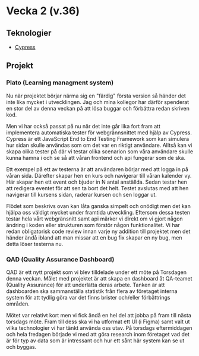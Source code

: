 # Vecka 2 (v.36)

## Teknologier
- [Cypress](https://www.cypress.io/)

## Projekt

### Plato (Learning managment system)

Nu när projektet börjar närma sig en "färdig" första version så händer det inte lika mycket i utvecklingen. Jag och mina kollegor har därför spenderat en 
stor del av denna veckan på att lösa buggar och förbättra redan skriven kod.

Men vi har också passat på nu när det inte går lika fort fram att implementera automatiska tester för webgrännsnittet med hjälp av Cypress. Cypress är ett
JavaScript End to End Testing Framework som kan simulera hur sidan skulle användas som om det var en riktigt användare. Alltså kan vi skapa olika tester på
där vi testar olika scenarion som våra användare skulle kunna hamna i och se så att våran frontend och api fungerar som de ska.

Ett exempel på ett av testerna är att användaren börjar med att logga in på våran sida. Därefter skapar hen en kurs och navigerar till våran kalender vy. Här
skapar hen ett event och bjuder in N antal anställda. Sedan testar hen att redigera eventet för att sen ta bort det helt. Testet avslutas med att hen 
navigerar till kursens sidan, raderar kursen och sen loggar ut.

Flödet som beskrivs ovan kan låta ganska simpelt och onödigt men det kan hjälpa oss väldigt mycket under framtida utveckling. Eftersom dessa testen testar 
hela vårt webgränsnitt samt api märker vi direkt om vi gjort någon ändring i koden eller strukturen som förstör någon funktionalitet. Vi har redan 
obligatorisk code review innan varje ny addition till projektet men det händer ändå ibland att man missar att en bug fix skapar en ny bug, men detta löser 
testerna nu.

### QAD (Quality Assurance Dashboard)

QAD är ett nytt projekt som vi blev tilldelade under ett möte på Torsdagen denna veckan. Målet med projektet är att skapa en dashboard åt QA-teamet (Quality
Assurance) för att underlätta deras arbete. Tanken är att dashboarden ska sammanställa statistik från flera av företaget interna system för att tydlig göra
var det finns brister och/eller förbättrings områden.

Mötet var relativt kort men vi fick ändå en hel del att jobba på fram till nästa torsdags möte. Fram till dess ska vi ha utformat ett UI (i Figma) samt valt
ut vilka technologier vi har tänkt använda oss utav. På torsdags eftermiddagen och hela fredagen började vi med att göra research inom företaget vad det är
för typ av data som är intressant och hur ett sånt här system kan se ut och byggas.
